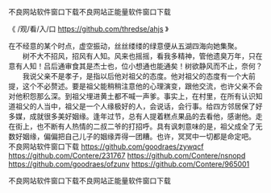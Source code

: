 
不良网站软件窗口下载不良网站正能量软件窗口下载




《 /观/看/入/口 https://github.com/thredse/ahjs 》




在不经意的某个时点，虚空振动，丝丝缕缕的绿意便从五湖四海向她集聚。
　　树不大不招风，招风有人知。风来也摇摇，看我多精神，管他遗臭万年，只在意有人知！吕后通审食其是杰士也，位小想通也能通矣！树欲静风而不止，奈何？
　　我说父亲不是孝子，是指以后他对祖父的态度。他对祖父的态度有一个大前提，这个不必赘述。要是祖父能稍稍注意他的心理演变，跟他交流，也许父亲不会对他积怨那么深。到祖父埋进黄土都不喊一声爹。事实上，在村里，在所有认识知道祖父的人当中，祖父是一个人缘极好的人，会说话，会行事。给四方邻居保了好多媒，成就很多美好姻缘。逢年过节，总有人提着糕点果品的去看他，感谢他。走在街上，也不断有人热情的二叔二爷的打招呼。具有讽刺意味的是，祖父成全了无数好姻缘，偏偏把自己儿子的姻缘弄得一团糟。也许，冥冥中一切都是命定吧。
不良网站软件窗口下载
https://github.com/goodraes/zywqcf
https://github.com/Contere/231767
https://github.com/Contere/nsnopd
https://github.com/goodraes/ofzunv
https://github.com/Contere/965001





不良网站软件窗口下载不良网站正能量软件窗口下载
